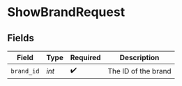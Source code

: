 # ShowBrandRequest


## Fields

| Field               | Type                | Required            | Description         |
| ------------------- | ------------------- | ------------------- | ------------------- |
| `brand_id`          | *int*               | :heavy_check_mark:  | The ID of the brand |